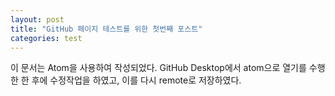 ```yaml
---
layout: post
title: "GitHub 페이지 테스트를 위한 첫번째 포스트"
categories: test
---
```


이 문서는 Atom을 사용하여 작성되었다.
GitHub Desktop에서 atom으로 열기를 수행한 한 후에 수정작업을 하였고, 이를 다시 remote로 저장하였다.
